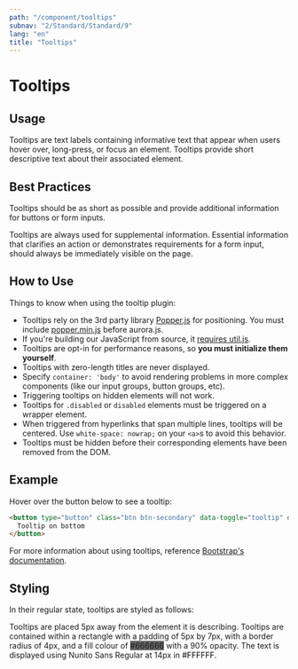 ```yaml
---
path: "/component/tooltips"
subnav: "2/Standard/Standard/9"
lang: "en"
title: "Tooltips"
---
```

<helmet>
<title> Tooltips - Aurora Design System </title>
</helmet>

# Tooltips

## Usage

Tooltips are text labels containing informative text that appear when users hover over, long-press, or focus an element. Tooltips provide short descriptive text about their associated element.  

## Best Practices

Tooltips should be as short as possible and provide additional information for buttons or form inputs.

Tooltips are always used for supplemental information. Essential information that clarifies an action or demonstrates requirements for a form input, should always be immediately visible on the page.

<documentationtabs remove="react">
      <doctabpanel type="html">
          

## How to Use 

Things to know when using the tooltip plugin:

- Tooltips rely on the 3rd party library [Popper.js](https://popper.js.org/) for positioning. You must include [popper.min.js](site.cdn.popper) before aurora.js. 
- If you're building our JavaScript from source, it [requires util.js](https://getbootstrap.com/docs/4.2/getting-started/javascript/#util).
- Tooltips are opt-in for performance reasons, so **you must initialize them yourself**.
- Tooltips with zero-length titles are never displayed.
- Specify `container: 'body'` to avoid rendering problems in more complex components (like our input groups, button groups, etc).
- Triggering tooltips on hidden elements will not work.
- Tooltips for `.disabled` or `disabled` elements must be triggered on a wrapper element.
- When triggered from hyperlinks that span multiple lines, tooltips will be centered. Use `white-space: nowrap;` on your `<a>`s to avoid this behavior.
- Tooltips must be hidden before their corresponding elements have been removed from the DOM.


## Example
Hover over the button below to see a tooltip:

<tooltipexample id="html-tooltip"></tooltipexample>

```html
<button type="button" class="btn btn-secondary" data-toggle="tooltip" data-placement="bottom" title="Tooltip on bottom">
  Tooltip on bottom
</button>
```
For more information about using tooltips, reference [Bootstrap's documentation](https://getbootstrap.com/docs/4.1/components/tooltips/).

</doctabpanel>
    <doctabpanel type="design">
          

## Styling

In their regular state, tooltips are styled as follows:

Tooltips are placed 5px away from the element it is describing. Tooltips are contained within a rectangle with a padding of 5px by 7px, with a border radius of 4px, and a fill colour of <badge style="background-color: #666666">#666666</badge> with a 90% opacity. The text is displayed using Nunito Sans Regular at 14px in <badge style="background-color: #FFFFFF; color: black">#FFFFFF</badge>.

<tooltipexample id="design-tooltip"></tooltipexample>

</doctabpanel>
    </documentationtabs>


